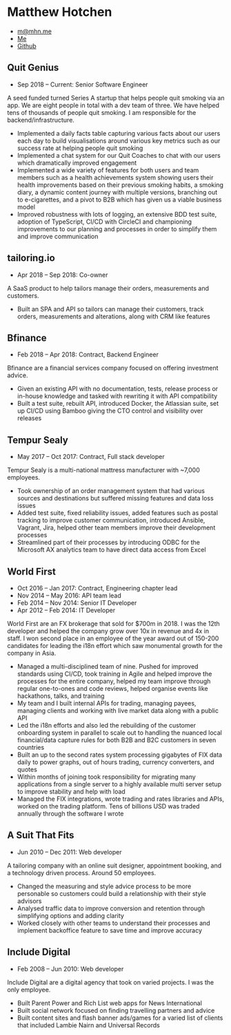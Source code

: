 # Matthew Hotchen

* m@mhn.me
* [Me](https://mhn.me)
* [Github](https://github.com/mhotchen)

## Quit Genius

* Sep 2018 – Current: Senior Software Engineer

A seed funded turned Series A startup that helps people quit smoking via
an app. We are eight people in total with a dev team of three. We have
helped tens of thousands of people quit smoking. I am responsible for
the backend/infrastructure.

* Implemented a daily facts table capturing various facts about our
  users each day to build visualisations around various key metrics such
  as our success rate at helping people quit smoking
* Implemented a chat system for our Quit Coaches to chat with our users
  which dramatically improved engagement
* Implemented a wide variety of features for both users and team members
  such as a health achievements system showing users their health
  improvements based on their previous smoking habits, a smoking diary,
  a dynamic content journey with multiple versions, branching out to
  e-cigarettes, and a pivot to B2B which has given us a viable business
  model
* Improved robustness with lots of logging, an extensive BDD test suite,
  adoption of TypeScript, CI/CD with CircleCI and championing
  improvements to our planning and processes in order to simplify them
  and improve communication

## tailoring.io

* Apr 2018 – Sep 2018: Co-owner

A SaaS product to help tailors manage their orders, measurements and
customers.

* Built an SPA and API so tailors can manage their customers, track
  orders, measurements and alterations, along with CRM like features

## Bfinance

* Feb 2018 – Apr 2018: Contract, Backend Engineer

Bfinance are a financial services company focused on offering investment
advice.

* Given an existing API with no documentation, tests, release process or
  in-house knowledge and tasked with rewriting it with API compatibility
* Built a test suite, rebuilt API, introduced Docker, the Atlassian
  suite, set up CI/CD using Bamboo giving the CTO control and visibility
  over releases

## Tempur Sealy

* May 2017 – Oct 2017: Contract, Full stack developer

Tempur Sealy is a multi-national mattress manufacturer with ~7,000
employees.

* Took ownership of an order management system that had various sources
  and destinations but suffered missing features and data loss issues
* Added test suite, fixed reliability issues, added features such as
  postal tracking to improve customer communication, introduced Ansible,
  Vagrant, Jira, helped other team members improve their development
  processes
* Streamlined part of their processes by introducing ODBC for the
  Microsoft AX analytics team to have direct data access from Excel

## World First

* Oct 2016 – Jan 2017: Contract, Engineering chapter lead
* Nov 2014 – May 2016: API team lead
* Feb 2014 – Nov 2014: Senior IT Developer
* Apr 2012 – Feb 2014: IT Developer

World First are an FX brokerage that sold for $700m in 2018. I was the
12th developer and helped the company grow over 10x in revenue and 4x in
staff. I won second place in an employee of the year award out of
150-200 candidates for leading the i18n effort which saw monumental
growth for the company in Asia.

* Managed a multi-disciplined team of nine. Pushed for improved
  standards using CI/CD, took training in Agile and helped improve the
  processes for the entire company, helped my team improve through
  regular one-to-ones and code reviews, helped organise events like
  hackathons, talks, and training
* My team and I built internal APIs for trading, managing payees,
  managing clients and working with live market data along with a public
  API
* Led the i18n efforts and also led the rebuilding of the customer
  onboarding system in parallel to scale out to handling the nuanced
  local financial/data capture rules for both B2B and B2C customers in
  seven countries
* Built an up to the second rates system processing gigabytes of FIX
  data daily to power graphs, out of hours trading, currency converters,
  and quotes
* Within months of joining took responsibility for migrating many
  applications from a single server to a highly available multi server
  setup to improve stability and help with load
* Managed the FIX integrations, wrote trading and rates libraries and
  APIs, worked on the trading platform. Tens of billions USD was traded
  annually through the software I wrote

## A Suit That Fits

* Jun 2010 – Dec 2011: Web developer

A tailoring company with an online suit designer, appointment booking,
and a technology driven process. Around 50 employees.

* Changed the measuring and style advice process to be more personable
  so customers could build a relationship with their style advisors
* Analysed traffic data to improve conversion and retention through
  simplifying options and adding clarity
* Worked closely with other teams to understand their processes and
  implement backoffice feature to save time and improve accuracy

## Include Digital

* Feb 2008 – Jun 2010: Web developer

Include Digital are a digital agency that took on varied projects. I was
the only employee.

* Built Parent Power and Rich List web apps for News International
* Built social network focused on finding travelling partners and advice
* Built content sites and flash banner ads/games for a varied list of
  clients that included Lambie Nairn and Universal Records